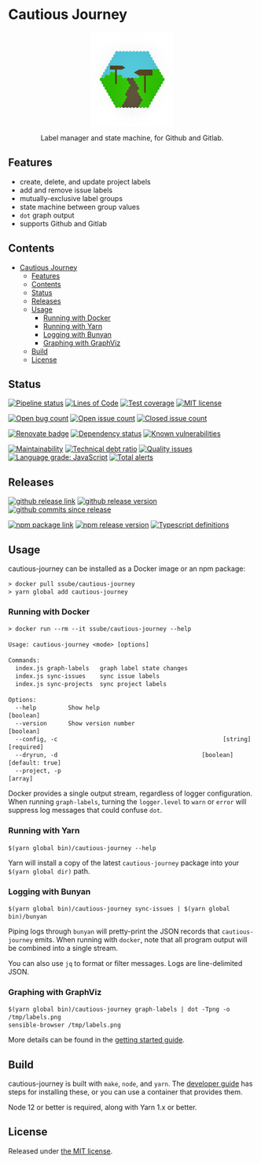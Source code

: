 # Cautious Journey

<p align="center">
  <img align="center" src="docs/logo.png">
</p>
<p align="center">
 Label manager and state machine, for Github and Gitlab.
</p>

## Features

- create, delete, and update project labels
- add and remove issue labels
- mutually-exclusive label groups
- state machine between group values
- `dot` graph output
- supports Github and Gitlab

## Contents

- [Cautious Journey](#cautious-journey)
  - [Features](#features)
  - [Contents](#contents)
  - [Status](#status)
  - [Releases](#releases)
  - [Usage](#usage)
    - [Running with Docker](#running-with-docker)
    - [Running with Yarn](#running-with-yarn)
    - [Logging with Bunyan](#logging-with-bunyan)
    - [Graphing with GraphViz](#graphing-with-graphviz)
  - [Build](#build)
  - [License](#license)

## Status

[![Pipeline status](https://img.shields.io/gitlab/pipeline/ssube/cautious-journey.svg?gitlab_url=https%3A%2F%2Fgit.apextoaster.com&logo=gitlab)](https://git.apextoaster.com/ssube/cautious-journey/commits/master)
[![Lines of Code](https://sonarcloud.io/api/project_badges/measure?project=ssube_cautious-journey&metric=ncloc)](https://sonarcloud.io/dashboard?id=ssube_cautious-journey)
[![Test coverage](https://codecov.io/gh/ssube/cautious-journey/branch/master/graph/badge.svg)](https://codecov.io/gh/ssube/cautious-journey)
[![MIT license](https://img.shields.io/github/license/ssube/cautious-journey.svg)](https://github.com/ssube/cautious-journey/blob/master/LICENSE.md)

[![Open bug count](https://img.shields.io/github/issues-raw/ssube/cautious-journey/type-bug.svg)](https://github.com/ssube/cautious-journey/issues?q=is%3Aopen+is%3Aissue+label%3Atype%2Fbug)
[![Open issue count](https://img.shields.io/github/issues-raw/ssube/cautious-journey.svg)](https://github.com/ssube/cautious-journey/issues?q=is%3Aopen+is%3Aissue)
[![Closed issue count](https://img.shields.io/github/issues-closed-raw/ssube/cautious-journey.svg)](https://github.com/ssube/cautious-journey/issues?q=is%3Aissue+is%3Aclosed)

[![Renovate badge](https://badges.renovateapi.com/github/ssube/cautious-journey)](https://renovatebot.com)
[![Dependency status](https://img.shields.io/librariesio/github/ssube/cautious-journey)](https://libraries.io/github/ssube/cautious-journey)
[![Known vulnerabilities](https://snyk.io/test/github/ssube/cautious-journey/badge.svg)](https://snyk.io/test/github/ssube/cautious-journey)

[![Maintainability](https://api.codeclimate.com/v1/badges/599b7b2382601f95d7a5/maintainability)](https://codeclimate.com/github/ssube/cautious-journey/maintainability)
[![Technical debt ratio](https://img.shields.io/codeclimate/tech-debt/ssube/cautious-journey.svg)](https://codeclimate.com/github/ssube/cautious-journey/trends/technical_debt)
[![Quality issues](https://img.shields.io/codeclimate/issues/ssube/cautious-journey.svg)](https://codeclimate.com/github/ssube/cautious-journey/issues)
[![Language grade: JavaScript](https://img.shields.io/lgtm/grade/javascript/g/ssube/cautious-journey.svg?logo=lgtm)](https://lgtm.com/projects/g/ssube/cautious-journey/context:javascript)
[![Total alerts](https://img.shields.io/lgtm/alerts/g/ssube/cautious-journey.svg)](https://lgtm.com/projects/g/ssube/cautious-journey/alerts/)

## Releases

[![github release link](https://img.shields.io/badge/github-release-blue?logo=github)](https://github.com/ssube/cautious-journey/releases)
[![github release version](https://img.shields.io/github/tag/ssube/cautious-journey.svg)](https://github.com/ssube/cautious-journey/releases)
[![github commits since release](https://img.shields.io/github/commits-since/ssube/cautious-journey/v0.1.0.svg)](https://github.com/ssube/cautious-journey/compare/v0.1.0...master)

[![npm package link](https://img.shields.io/badge/npm-package-blue?logo=npm)](https://www.npmjs.com/package/cautious-journey)
[![npm release version](https://img.shields.io/npm/v/cautious-journey.svg)](https://www.npmjs.com/package/cautious-journey)
[![Typescript definitions](https://img.shields.io/npm/types/cautious-journey.svg)](https://www.npmjs.com/package/cautious-journey)

## Usage

cautious-journey can be installed as a Docker image or an npm package:

```shell
> docker pull ssube/cautious-journey
> yarn global add cautious-journey
```

### Running with Docker

```shell
> docker run --rm --it ssube/cautious-journey --help

Usage: cautious-journey <mode> [options]

Commands:
  index.js graph-labels   graph label state changes
  index.js sync-issues    sync issue labels
  index.js sync-projects  sync project labels

Options:
  --help         Show help                                             [boolean]
  --version      Show version number                                   [boolean]
  --config, -c                                               [string] [required]
  --dryrun, -d                                         [boolean] [default: true]
  --project, -p                                                          [array]
```

Docker provides a single output stream, regardless of logger configuration. When running `graph-labels`, turning
the `logger.level` to `warn` or `error` will suppress log messages that could confuse `dot`.

### Running with Yarn

```shell
$(yarn global bin)/cautious-journey --help
```

Yarn will install a copy of the latest `cautious-journey` package into your `$(yarn global dir)` path.

### Logging with Bunyan

```shell
$(yarn global bin)/cautious-journey sync-issues | $(yarn global bin)/bunyan
```

Piping logs through `bunyan` will pretty-print the JSON records that `cautious-journey` emits. When running with
`docker`, note that all program output will be combined into a single stream.

You can also use `jq` to format or filter messages. Logs are line-delimited JSON.

### Graphing with GraphViz

```shell
$(yarn global bin)/cautious-journey graph-labels | dot -Tpng -o /tmp/labels.png
sensible-browser /tmp/labels.png
```

More details can be found in the [getting started guide](./docs/getting-started.md#graphing).

## Build

cautious-journey is built with `make`, `node`, and `yarn`. The [developer guide](./docs/dev.md#setup) has steps
for installing these, or you can use a container that provides them.

Node 12 or better is required, along with Yarn 1.x or better.

## License

Released under [the MIT license](./LICENSE.md).
